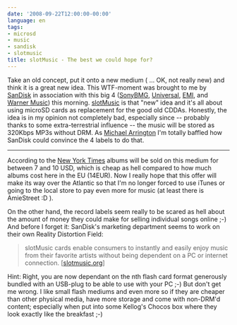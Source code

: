 ```yaml
---
date: '2008-09-22T12:00:00-00:00'
language: en
tags:
- microsd
- music
- sandisk
- slotmusic
title: slotMusic - The best we could hope for?
---
```



<img src="http://img.skitch.com/20080922-dkqe1m4hmcbiekrsea5mb5ddw7.png" alt="" class="left" />Take an old concept, put it onto a new medium ( ... OK, not really new) and think it is a great new idea. This WTF-moment was brought to me by [SanDisk](http://sandisk.com/) in association with this big 4 ([SonyBMG](http://www.sonybmg.com/), [Universal](http://www.umusic.com/), [EMI](http://www.emigroup.com/), and [Warner Music](http://www.wmg.com/)) this morning. [slotMusic](http://slotmusic.org) is that "new" idea and it's all about using microSD cards as replacement for the good old CDDAs. Honestly, the idea is in my opinion not completely bad, especially since -- probably thanks to some extra-terrestrial influence -- the music will be stored as 320Kbps MP3s without DRM. As [Michael Arrington](http://www.techcrunch.com/2008/09/22/music-on-microsd-i-cant-believe-the-labels-fell-for-this/) I'm totally baffled how SanDisk could convince the 4 labels to do that. 

-------------------------------

According to the [New York Times](http://bits.blogs.nytimes.com/2008/09/22/whats-in-the-cards-for-sandisk-music/) albums will be sold on this medium for between 7 and 10 USD, which is cheap as hell compared to how much albums cost here in the EU (14EUR). Now I really hope that this offer will make its way over the Atlantic so that I'm no longer forced to use iTunes or going to the local store to pay even more for music (at least there is AmieStreet :D ). 

On the other hand, the record labels seem really to be scared as hell about the amount of money they could make for selling individual songs online ;-) And before I forget it: SanDisk's marketing department seems to work on their own Reality Distortion Field:

> slotMusic cards enable consumers to instantly and easily enjoy music from their favorite artists without being dependent on a PC or internet connection. [[slotmusic.org](http://slotmusic.org/what_is.php)]

Hint: Right, you are now dependant on the nth flash card format generously bundled with an USB-plug to be able to use with your PC ;-) But don't get me wrong. I like small flash mediums and even more so if they are cheaper than other physical media, have more storage and come with non-DRM'd content; especially when put into some Kellog's Chocos box where they look exactly like the breakfast ;-)